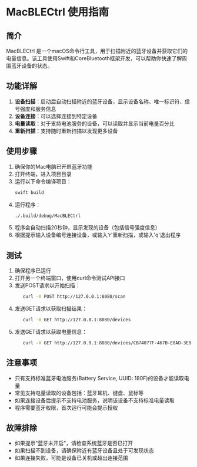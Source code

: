 # MacBLECtrl 使用指南

## 简介

MacBLECtrl 是一个macOS命令行工具，用于扫描附近的蓝牙设备并获取它们的电量信息。该工具使用Swift和CoreBluetooth框架开发，可以帮助你快速了解周围蓝牙设备的状态。

## 功能详解

1. **设备扫描**：启动后自动扫描附近的蓝牙设备，显示设备名称、唯一标识符、信号强度和服务信息
2. **设备连接**：可以选择连接到特定设备
3. **电量读取**：对于支持电池服务的设备，可以读取并显示当前电量百分比
4. **重新扫描**：支持随时重新扫描以发现更多设备

## 使用步骤

1. 确保你的Mac电脑已开启蓝牙功能
2. 打开终端，进入项目目录
3. 运行以下命令编译项目：
   ```bash
   swift build
   ```
4. 运行程序：
   ```bash
   ./.build/debug/MacBLECtrl
   ```
5. 程序会自动扫描20秒钟，显示发现的设备（包括信号强度信息）
6. 根据提示输入设备编号连接设备，或输入'r'重新扫描，或输入'q'退出程序


## 测试
1. 确保程序已运行
2. 打开另一个终端窗口，使用curl命令测试API接口
3. 发送POST请求以开始扫描：
   ```bash
      curl -X POST http://127.0.0.1:8080/scan
   ```
4. 发送GET请求以获取扫描结果：
   ```bash
      curl -X GET http://127.0.0.1:8080/devices
   ```
5. 发送GET请求以获取电量信息：
   ```bash
      curl -X GET http://127.0.0.1:8080/devices/CB74077F-467B-E8AD-3E85-316FC5FDF32F
   ```

## 注意事项

- 只有支持标准蓝牙电池服务(Battery Service, UUID: 180F)的设备才能读取电量
- 常见支持电量读取的设备包括：蓝牙耳机、键盘、鼠标等
- 如果连接设备后提示不支持电池服务，说明该设备不支持标准电量读取
- 程序需要蓝牙权限，首次运行可能会提示授权

## 故障排除

- 如果提示"蓝牙未开启"，请检查系统蓝牙是否已打开
- 如果扫描不到设备，请确保附近有蓝牙设备且处于可发现状态
- 如果连接失败，可能是设备已关机或超出连接范围
